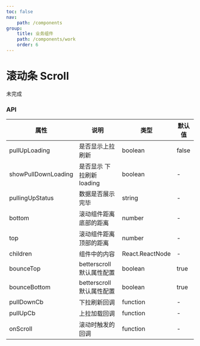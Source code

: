 ```yaml
---
toc: false
nav:
    path: /components
group:
    title: 业务组件
    path: /components/work
    order: 6
---
```


# 滚动条 Scroll

未完成

### API

| 属性                | 说明                      | 类型            | 默认值 |
| ------------------- | ------------------------- | --------------- | ------ |
| pullUpLoading       | 是否显示上拉刷新          | boolean         | false  |
| showPullDownLoading | 是否显示 下拉刷新 loading | boolean         | -      |
| pullingUpStatus     | 数据是否展示完毕          | string          | -      |
| bottom              | 滚动组件距离底部的距离    | number          | -      |
| top                 | 滚动组件距离顶部的距离    | number          | -      |
| children            | 组件中的内容              | React.ReactNode | -      |
| bounceTop           | betterscroll 默认属性配置 | boolean         | true   |
| bounceBottom        | betterscroll 默认属性配置 | boolean         | true   |
| pullDownCb          | 下拉刷新回调              | function        | -      |
| pullUpCb            | 上拉加载回调              | function        | -      |
| onScroll            | 滚动时触发的回调          | function        | -      |
